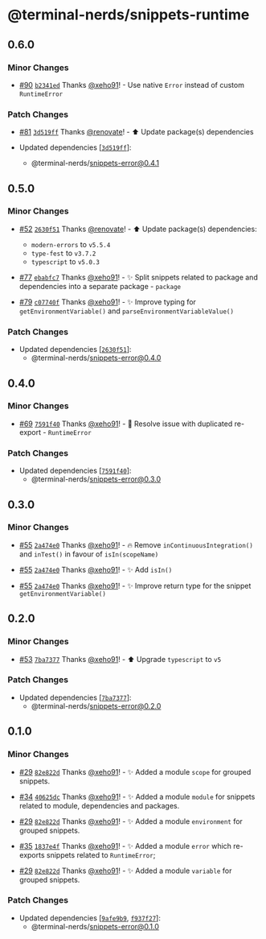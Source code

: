 # @terminal-nerds/snippets-runtime<!-- markdownlint-disable line-length list-marker-space no-duplicate-header ul-style ul-indent no-bare-urls -->

## 0.6.0

### Minor Changes

-   [#90](https://github.com/terminal-nerds/snippets/pull/90) [`b2341ed`](https://github.com/terminal-nerds/snippets/commit/b2341ed3378773a64fe9df1283e4a3225da0b90e) Thanks [@xeho91](https://github.com/xeho91)! - Use native `Error` instead of custom `RuntimeError`

### Patch Changes

-   [#81](https://github.com/terminal-nerds/snippets/pull/81) [`3d519ff`](https://github.com/terminal-nerds/snippets/commit/3d519ffcc696e8c102fcb8856c9067ad6e51c35d) Thanks [@renovate](https://github.com/apps/renovate)! - ⬆️ Update package(s) dependencies

-   Updated dependencies [[`3d519ff`](https://github.com/terminal-nerds/snippets/commit/3d519ffcc696e8c102fcb8856c9067ad6e51c35d)]:
    -   @terminal-nerds/snippets-error@0.4.1

## 0.5.0

### Minor Changes

-   [#52](https://github.com/terminal-nerds/snippets/pull/52) [`2630f51`](https://github.com/terminal-nerds/snippets/commit/2630f5138db3f2f1bc0b766cd94c1c415bba2656) Thanks [@renovate](https://github.com/apps/renovate)! - ⬆️ Update package(s) dependencies:

    -   `modern-errors` to `v5.5.4`
    -   `type-fest` to `v3.7.2`
    -   `typescript` to `v5.0.3`

-   [#77](https://github.com/terminal-nerds/snippets/pull/77) [`ebabfc7`](https://github.com/terminal-nerds/snippets/commit/ebabfc72f7831ea12055d0214e47c4be8aa051fd) Thanks [@xeho91](https://github.com/xeho91)! - ✨ Split snippets related to package and dependencies into a separate package - `package`

-   [#79](https://github.com/terminal-nerds/snippets/pull/79) [`c07740f`](https://github.com/terminal-nerds/snippets/commit/c07740fb2f91e869d75c01b23724a3dad634a0c5) Thanks [@xeho91](https://github.com/xeho91)! - ✨ Improve typing for `getEnvironmentVariable()` and `parseEnvironmentVariableValue()`

### Patch Changes

-   Updated dependencies [[`2630f51`](https://github.com/terminal-nerds/snippets/commit/2630f5138db3f2f1bc0b766cd94c1c415bba2656)]:
    -   @terminal-nerds/snippets-error@0.4.0

## 0.4.0

### Minor Changes

-   [#69](https://github.com/terminal-nerds/snippets/pull/69) [`7591f40`](https://github.com/terminal-nerds/snippets/commit/7591f402ea0d6287ccc30c93aab16e725ebd252d) Thanks [@xeho91](https://github.com/xeho91)! - 🐛 Resolve issue with duplicated re-export - `RuntimeError`

### Patch Changes

-   Updated dependencies [[`7591f40`](https://github.com/terminal-nerds/snippets/commit/7591f402ea0d6287ccc30c93aab16e725ebd252d)]:
    -   @terminal-nerds/snippets-error@0.3.0

## 0.3.0

### Minor Changes

-   [#55](https://github.com/terminal-nerds/snippets/pull/55) [`2a474e0`](https://github.com/terminal-nerds/snippets/commit/2a474e0f693bcc245108ccba1ad1606a747c3591) Thanks [@xeho91](https://github.com/xeho91)! - 🔥 Remove `inContinuousIntegration()` and `inTest()` in favour of `isIn(scopeName)`

-   [#55](https://github.com/terminal-nerds/snippets/pull/55) [`2a474e0`](https://github.com/terminal-nerds/snippets/commit/2a474e0f693bcc245108ccba1ad1606a747c3591) Thanks [@xeho91](https://github.com/xeho91)! - ✨ Add `isIn()`

-   [#55](https://github.com/terminal-nerds/snippets/pull/55) [`2a474e0`](https://github.com/terminal-nerds/snippets/commit/2a474e0f693bcc245108ccba1ad1606a747c3591) Thanks [@xeho91](https://github.com/xeho91)! - ✨ Improve return type for the snippet `getEnvironmentVariable()`

## 0.2.0

### Minor Changes

-   [#53](https://github.com/terminal-nerds/snippets/pull/53) [`7ba7377`](https://github.com/terminal-nerds/snippets/commit/7ba73779bb732b0f1bfe7a9d1c702514fb99a193) Thanks [@xeho91](https://github.com/xeho91)! - ⬆️ Upgrade `typescript` to `v5`

### Patch Changes

-   Updated dependencies [[`7ba7377`](https://github.com/terminal-nerds/snippets/commit/7ba73779bb732b0f1bfe7a9d1c702514fb99a193)]:
    -   @terminal-nerds/snippets-error@0.2.0

## 0.1.0

### Minor Changes

-   [#29](https://github.com/terminal-nerds/snippets/pull/29) [`82e822d`](https://github.com/terminal-nerds/snippets/commit/82e822d32580c8f31a51416b05cca0f6a4222c20) Thanks [@xeho91](https://github.com/xeho91)! - ✨ Added a module `scope` for grouped snippets.

-   [#34](https://github.com/terminal-nerds/snippets/pull/34) [`40625dc`](https://github.com/terminal-nerds/snippets/commit/40625dcc60a3d3484e1b9bed3b840f215e3c4803) Thanks [@xeho91](https://github.com/xeho91)! - ✨ Added a module `module` for snippets related to module, dependencies and packages.

-   [#29](https://github.com/terminal-nerds/snippets/pull/29) [`82e822d`](https://github.com/terminal-nerds/snippets/commit/82e822d32580c8f31a51416b05cca0f6a4222c20) Thanks [@xeho91](https://github.com/xeho91)! - ✨ Added a module `environment` for grouped snippets.

-   [#35](https://github.com/terminal-nerds/snippets/pull/35) [`1837e4f`](https://github.com/terminal-nerds/snippets/commit/1837e4f5ee3883b2187c5b81f6cf8ceb2ed7619a) Thanks [@xeho91](https://github.com/xeho91)! - ✨ Added a module `error` which re-exports snippets related to `RuntimeError`;

-   [#29](https://github.com/terminal-nerds/snippets/pull/29) [`82e822d`](https://github.com/terminal-nerds/snippets/commit/82e822d32580c8f31a51416b05cca0f6a4222c20) Thanks [@xeho91](https://github.com/xeho91)! - ✨ Added a module `variable` for grouped snippets.

### Patch Changes

-   Updated dependencies [[`9afe9b9`](https://github.com/terminal-nerds/snippets/commit/9afe9b904c74d6ad572fd5cff9ac69f6610c36cf), [`f937f27`](https://github.com/terminal-nerds/snippets/commit/f937f27a25efd5ca3ce38a83710465f3486b6adb)]:
    -   @terminal-nerds/snippets-error@0.1.0
